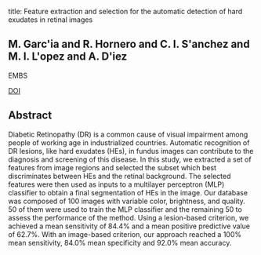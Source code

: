 title: Feature extraction and selection for the automatic detection of hard exudates in retinal images

## M. Garc'ia and R. Hornero and C. I. S'anchez and M. I. L'opez and A. D'iez
EMBS

<a href="https://doi.org/10.1109/IEMBS.2007.4353456">DOI</a>

## Abstract
Diabetic Retinopathy (DR) is a common cause of visual impairment among people of working age in industrialized countries. Automatic recognition of DR lesions, like hard exudates (HEs), in fundus images can contribute to the diagnosis and screening of this disease. In this study, we extracted a set of features from image regions and selected the subset which best discriminates between HEs and the retinal background. The selected features were then used as inputs to a multilayer perceptron (MLP) classifier to obtain a final segmentation of HEs in the image. Our database was composed of 100 images with variable color, brightness, and quality. 50 of them were used to train the MLP classifier and the remaining 50 to assess the performance of the method. Using a lesion-based criterion, we achieved a mean sensitivity of 84.4% and a mean positive predictive value of 62.7%. With an image-based criterion, our approach reached a 100% mean sensitivity, 84.0% mean specificity and 92.0% mean accuracy.

